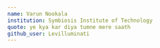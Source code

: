 ```yaml
---
name: Varun Nookala
institution: Symbiosis Institute of Technology
quote: ye kya kar diya tumne mere saath
github_user: Levilluminati
---
```

